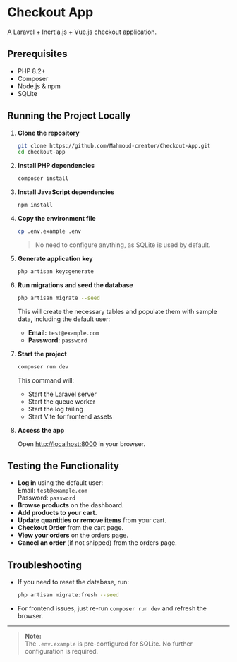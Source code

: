 # Checkout App

A Laravel + Inertia.js + Vue.js checkout application.

## Prerequisites

- PHP 8.2+
- Composer
- Node.js & npm
- SQLite

## Running the Project Locally

1. **Clone the repository**

   ```bash
   git clone https://github.com/Mahmoud-creator/Checkout-App.git
   cd checkout-app
   ```

2. **Install PHP dependencies**

   ```bash
   composer install
   ```

3. **Install JavaScript dependencies**

   ```bash
   npm install
   ```

4. **Copy the environment file**

   ```bash
   cp .env.example .env
   ```

   > No need to configure anything, as SQLite is used by default.

5. **Generate application key**

   ```bash
   php artisan key:generate
   ```

6. **Run migrations and seed the database**

   ```bash
   php artisan migrate --seed
   ```

   This will create the necessary tables and populate them with sample data, including the default user:

   - **Email:** `test@example.com`
   - **Password:** `password`

7. **Start the project**

   ```bash
   composer run dev
   ```

   This command will:
   - Start the Laravel server
   - Start the queue worker
   - Start the log tailing
   - Start Vite for frontend assets

8. **Access the app**

   Open [http://localhost:8000](http://localhost:8000) in your browser.

## Testing the Functionality

- **Log in** using the default user:  
  Email: `test@example.com`  
  Password: `password`
- **Browse products** on the dashboard.
- **Add products to your cart.**
- **Update quantities or remove items** from your cart.
- **Checkout Order** from the cart page.
- **View your orders** on the orders page.
- **Cancel an order** (if not shipped) from the orders page.

## Troubleshooting

- If you need to reset the database, run:

  ```bash
  php artisan migrate:fresh --seed
  ```

- For frontend issues, just re-run `composer run dev` and refresh the browser.

---

> **Note:**  
> The `.env.example` is pre-configured for SQLite. No further configuration is required.
